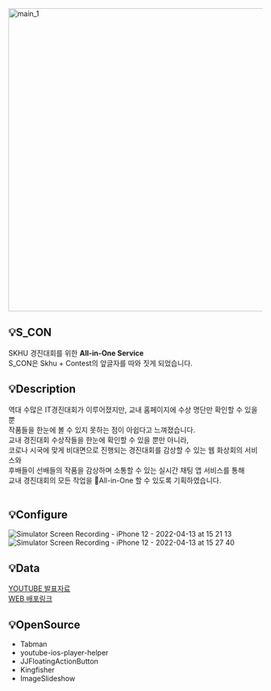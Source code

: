 
<img width="600" alt="main_1" src="https://user-images.githubusercontent.com/37897873/163115229-35060821-f794-4b27-ae8e-8faad31d6abe.png">

## 💡S_CON
SKHU 경진대회를 위한 <b>All-in-One Service</b> <br>
S_CON은 Skhu + Contest의 앞글자를 따와 짓게 되었습니다.
<br>

## 💡Description
역대 수많은 IT경진대회가 이루어졌지만, 교내 홈페이지에 수상 명단만 확인할 수 있을 뿐 <br>
작품들을 한눈에 볼 수 있지 못하는 점이 아쉽다고 느껴졌습니다. <br>
교내 경진대회 수상작들을 한눈에 확인할 수 있을 뿐만 아니라, <br>
코로나 시국에 맞게 비대면으로 진행되는 경진대회를 감상할 수 있는 웹 화상회의 서비스와  <br>
후배들이 선배들의 작품을 감상하며 소통할 수 있는 실시간 채팅 앱 서비스를 통해  <br>
교내 경진대회의 모든 작업을 🎯All-in-One 할 수 있도록 기획하였습니다. <br>
<br>

## 💡Configure
![Simulator Screen Recording - iPhone 12 - 2022-04-13 at 15 21 13](https://user-images.githubusercontent.com/37897873/163113929-99e7e0a0-4572-4d01-bb51-cebecf74d206.gif)
![Simulator Screen Recording - iPhone 12 - 2022-04-13 at 15 27 40](https://user-images.githubusercontent.com/37897873/163113965-0174d178-442b-479b-ac2c-c81c3913f518.gif)
<br>

## 💡Data
[YOUTUBE 발표자료](https://www.youtube.com/watch?v=XPU5FRxcqHw&t=567s) <br>
[WEB 배포링크](https://s-con.vercel.app/)

## 💡OpenSource
- Tabman
- youtube-ios-player-helper
- JJFloatingActionButton
- Kingfisher
- ImageSlideshow
